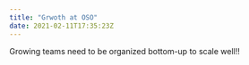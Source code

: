 ```yaml
---
title: "Grwoth at OSO"
date: 2021-02-11T17:35:23Z
---
```

Growing teams need to be organized bottom-up to scale well!! 
